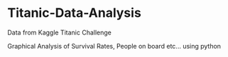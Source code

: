 # Titanic-Data-Analysis
Data from Kaggle Titanic Challenge

Graphical Analysis of Survival Rates, People on board etc... using python
